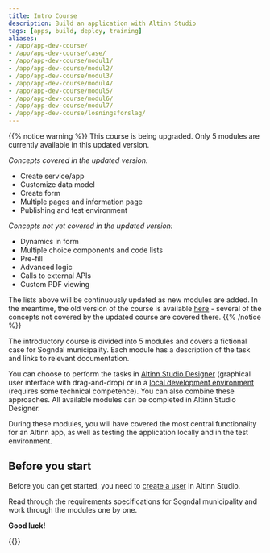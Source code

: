 ```yaml
---
title: Intro Course
description: Build an application with Altinn Studio
tags: [apps, build, deploy, training]
aliases:
- /app/app-dev-course/
- /app/app-dev-course/case/
- /app/app-dev-course/modul1/
- /app/app-dev-course/modul2/
- /app/app-dev-course/modul3/
- /app/app-dev-course/modul4/
- /app/app-dev-course/modul5/
- /app/app-dev-course/modul6/
- /app/app-dev-course/modul7/
- /app/app-dev-course/losningsforslag/
---
```


{{% notice warning %}}
This course is being upgraded. Only 5 modules are currently available in this updated version.

_Concepts covered in the updated version:_
- Create service/app
- Customize data model
- Create form
- Multiple pages and information page
- Publishing and test environment

_Concepts not yet covered in the updated version:_
- Dynamics in form
- Multiple choice components and code lists
- Pre-fill
- Advanced logic
- Calls to external APIs
- Custom PDF viewing

The lists above will be continuously updated as new modules are added.
In the meantime, the old version of the course is available [here](../../../altinn-studio/getting-started/app-dev-course-old/) - several of the concepts
not covered by the updated course are covered there.
{{% /notice %}}

The introductory course is divided into 5 modules and covers a fictional case for Sogndal municipality.
Each module has a description of the task and links to relevant documentation.

You can choose to perform the tasks in [Altinn Studio Designer](../) 
(graphical user interface with drag-and-drop) or in a [local development environment](/altinn-studio/guides/development/local-dev) 
(requires some technical competence).
You can also combine these approaches. All available modules can be completed in Altinn Studio Designer.

During these modules, you will have covered the most central functionality for an Altinn app,
as well as testing the application locally and in the test environment.

## Before you start

Before you can get started, you need to [create a user](../create-user/) in Altinn Studio.

Read through the requirements specifications for Sogndal municipality and work through the modules one by one.

**Good luck!**

{{<children />}}